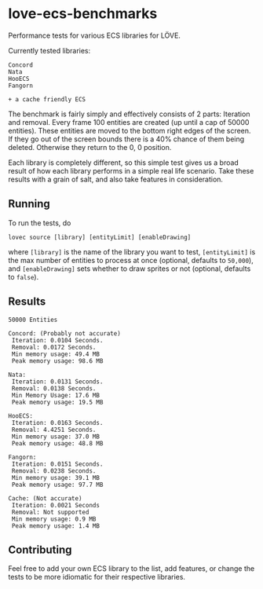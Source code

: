 # love-ecs-benchmarks
Performance tests for various ECS libraries for LÖVE.

Currently tested libraries:
```
Concord
Nata
HooECS
Fangorn

+ a cache friendly ECS 
```

The benchmark is fairly simply and effectively consists of 2 parts: Iteration and removal.
Every frame 100 entities are created (up until a cap of 50000 entities).
These entities are moved to the bottom right edges of the screen.
If they go out of the screen bounds there is a 40% chance of them being deleted.
Otherwise they return to the 0, 0 position.

Each library is completely different, so this simple test gives us a broad result of how each library performs in a simple real life scenario.
Take these results with a grain of salt, and also take features in consideration.

## Running
To run the tests, do
```
lovec source [library] [entityLimit] [enableDrawing]
```
where `[library]` is the name of the library you want to test, `[entityLimit]` is the max number of entities to process at once (optional, defaults to `50,000`), and `[enableDrawing]` sets whether to draw sprites or not (optional, defaults to `false`).

## Results
```
50000 Entities

Concord: (Probably not accurate)
 Iteration: 0.0104 Seconds.
 Removal: 0.0172 Seconds.
 Min memory usage: 49.4 MB
 Peak memory usage: 98.6 MB

Nata:
 Iteration: 0.0131 Seconds.
 Removal: 0.0138 Seconds.
 Min Memory Usage: 17.6 MB
 Peak memory usage: 19.5 MB

HooECS:
 Iteration: 0.0163 Seconds.
 Removal: 4.4251 Seconds.
 Min memory usage: 37.0 MB
 Peak memory usage: 48.8 MB

Fangorn:
 Iteration: 0.0151 Seconds.
 Removal: 0.0238 Seconds.
 Min memory usage: 39.1 MB
 Peak memory usage: 97.7 MB
 
Cache: (Not accurate)
 Iteration: 0.0021 Seconds
 Removal: Not supported
 Min memory usage: 0.9 MB
 Peak memory usage: 1.4 MB
```

## Contributing
Feel free to add your own ECS library to the list, add features, or change the tests to be more idiomatic for their respective libraries.

